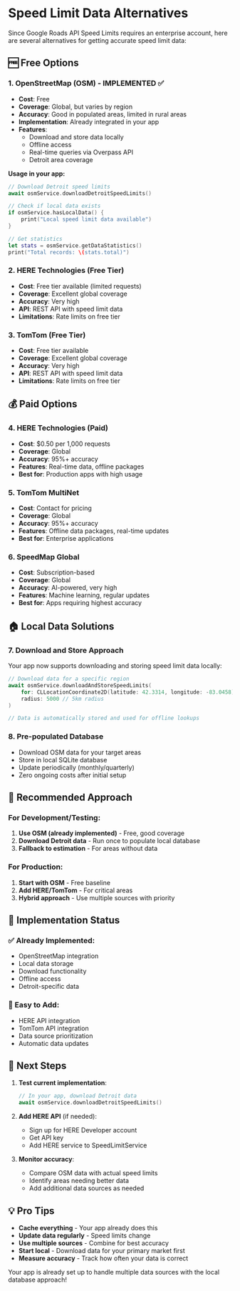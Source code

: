 # Speed Limit Data Alternatives

Since Google Roads API Speed Limits requires an enterprise account, here are several alternatives for getting accurate speed limit data:

## 🆓 Free Options

### 1. OpenStreetMap (OSM) - **IMPLEMENTED** ✅
- **Cost**: Free
- **Coverage**: Global, but varies by region
- **Accuracy**: Good in populated areas, limited in rural areas
- **Implementation**: Already integrated in your app
- **Features**:
  - Download and store data locally
  - Offline access
  - Real-time queries via Overpass API
  - Detroit area coverage

**Usage in your app:**
```swift
// Download Detroit speed limits
await osmService.downloadDetroitSpeedLimits()

// Check if local data exists
if osmService.hasLocalData() {
    print("Local speed limit data available")
}

// Get statistics
let stats = osmService.getDataStatistics()
print("Total records: \(stats.total)")
```

### 2. HERE Technologies (Free Tier)
- **Cost**: Free tier available (limited requests)
- **Coverage**: Excellent global coverage
- **Accuracy**: Very high
- **API**: REST API with speed limit data
- **Limitations**: Rate limits on free tier

### 3. TomTom (Free Tier)
- **Cost**: Free tier available
- **Coverage**: Excellent global coverage
- **Accuracy**: Very high
- **API**: REST API with speed limit data
- **Limitations**: Rate limits on free tier

## 💰 Paid Options

### 4. HERE Technologies (Paid)
- **Cost**: $0.50 per 1,000 requests
- **Coverage**: Global
- **Accuracy**: 95%+ accuracy
- **Features**: Real-time data, offline packages
- **Best for**: Production apps with high usage

### 5. TomTom MultiNet
- **Cost**: Contact for pricing
- **Coverage**: Global
- **Accuracy**: 95%+ accuracy
- **Features**: Offline data packages, real-time updates
- **Best for**: Enterprise applications

### 6. SpeedMap Global
- **Cost**: Subscription-based
- **Coverage**: Global
- **Accuracy**: AI-powered, very high
- **Features**: Machine learning, regular updates
- **Best for**: Apps requiring highest accuracy

## 🏠 Local Data Solutions

### 7. Download and Store Approach
Your app now supports downloading and storing speed limit data locally:

```swift
// Download data for a specific region
await osmService.downloadAndStoreSpeedLimits(
    for: CLLocationCoordinate2D(latitude: 42.3314, longitude: -83.0458),
    radius: 5000 // 5km radius
)

// Data is automatically stored and used for offline lookups
```

### 8. Pre-populated Database
- Download OSM data for your target areas
- Store in local SQLite database
- Update periodically (monthly/quarterly)
- Zero ongoing costs after initial setup

## 🎯 Recommended Approach

### For Development/Testing:
1. **Use OSM (already implemented)** - Free, good coverage
2. **Download Detroit data** - Run once to populate local database
3. **Fallback to estimation** - For areas without data

### For Production:
1. **Start with OSM** - Free baseline
2. **Add HERE/TomTom** - For critical areas
3. **Hybrid approach** - Use multiple sources with priority

## 📱 Implementation Status

### ✅ Already Implemented:
- OpenStreetMap integration
- Local data storage
- Download functionality
- Offline access
- Detroit-specific data

### 🔧 Easy to Add:
- HERE API integration
- TomTom API integration
- Data source prioritization
- Automatic data updates

## 🚀 Next Steps

1. **Test current implementation**:
   ```swift
   // In your app, download Detroit data
   await osmService.downloadDetroitSpeedLimits()
   ```

2. **Add HERE API** (if needed):
   - Sign up for HERE Developer account
   - Get API key
   - Add HERE service to SpeedLimitService

3. **Monitor accuracy**:
   - Compare OSM data with actual speed limits
   - Identify areas needing better data
   - Add additional data sources as needed

## 💡 Pro Tips

- **Cache everything** - Your app already does this
- **Update data regularly** - Speed limits change
- **Use multiple sources** - Combine for best accuracy
- **Start local** - Download data for your primary market first
- **Measure accuracy** - Track how often your data is correct

Your app is already set up to handle multiple data sources with the local database approach!
